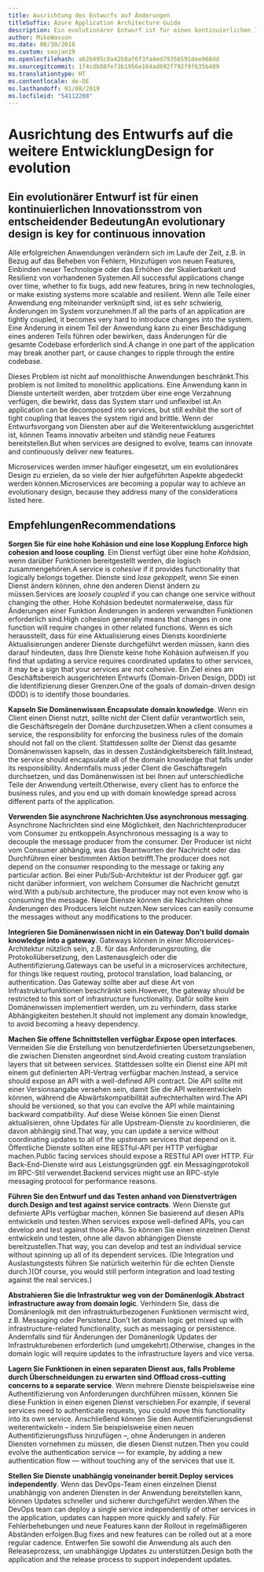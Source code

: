 ```yaml
---
title: Ausrichtung des Entwurfs auf Änderungen
titleSuffix: Azure Application Architecture Guide
description: Ein evolutionärer Entwurf ist für einen kontinuierlichen Innovationsstrom von entscheidender Bedeutung.
author: MikeWasson
ms.date: 08/30/2018
ms.custom: seojan19
ms.openlocfilehash: a62b495c8a42b8af6f3fa4ed79356591dee968dd
ms.sourcegitcommit: 1f4cdb08fe73b1956e164ad692f792f9f635b409
ms.translationtype: HT
ms.contentlocale: de-DE
ms.lasthandoff: 01/08/2019
ms.locfileid: "54112208"
---
```

# <a name="design-for-evolution"></a><span data-ttu-id="93c10-103">Ausrichtung des Entwurfs auf die weitere Entwicklung</span><span class="sxs-lookup"><span data-stu-id="93c10-103">Design for evolution</span></span>

## <a name="an-evolutionary-design-is-key-for-continuous-innovation"></a><span data-ttu-id="93c10-104">Ein evolutionärer Entwurf ist für einen kontinuierlichen Innovationsstrom von entscheidender Bedeutung</span><span class="sxs-lookup"><span data-stu-id="93c10-104">An evolutionary design is key for continuous innovation</span></span>

<span data-ttu-id="93c10-105">Alle erfolgreichen Anwendungen verändern sich im Laufe der Zeit, z.B. in Bezug auf das Beheben von Fehlern, Hinzufügen von neuen Features, Einbinden neuer Technologie oder das Erhöhen der Skalierbarkeit und Resilienz von vorhandenen Systemen.</span><span class="sxs-lookup"><span data-stu-id="93c10-105">All successful applications change over time, whether to fix bugs, add new features, bring in new technologies, or make existing systems more scalable and resilient.</span></span> <span data-ttu-id="93c10-106">Wenn alle Teile einer Anwendung eng miteinander verknüpft sind, ist es sehr schwierig, Änderungen im System vorzunehmen.</span><span class="sxs-lookup"><span data-stu-id="93c10-106">If all the parts of an application are tightly coupled, it becomes very hard to introduce changes into the system.</span></span> <span data-ttu-id="93c10-107">Eine Änderung in einem Teil der Anwendung kann zu einer Beschädigung eines anderen Teils führen oder bewirken, dass Änderungen für die gesamte Codebase erforderlich sind.</span><span class="sxs-lookup"><span data-stu-id="93c10-107">A change in one part of the application may break another part, or cause changes to ripple through the entire codebase.</span></span>

<span data-ttu-id="93c10-108">Dieses Problem ist nicht auf monolithische Anwendungen beschränkt.</span><span class="sxs-lookup"><span data-stu-id="93c10-108">This problem is not limited to monolithic applications.</span></span> <span data-ttu-id="93c10-109">Eine Anwendung kann in Dienste unterteilt werden, aber trotzdem über eine enge Verzahnung verfügen, die bewirkt, dass das System starr und unflexibel ist.</span><span class="sxs-lookup"><span data-stu-id="93c10-109">An application can be decomposed into services, but still exhibit the sort of tight coupling that leaves the system rigid and brittle.</span></span> <span data-ttu-id="93c10-110">Wenn der Entwurfsvorgang von Diensten aber auf die Weiterentwicklung ausgerichtet ist, können Teams innovativ arbeiten und ständig neue Features bereitstellen.</span><span class="sxs-lookup"><span data-stu-id="93c10-110">But when services are designed to evolve, teams can innovate and continuously deliver new features.</span></span>

<span data-ttu-id="93c10-111">Microservices werden immer häufiger eingesetzt, um ein evolutionäres Design zu erzielen, da so viele der hier aufgeführten Aspekte abgedeckt werden können.</span><span class="sxs-lookup"><span data-stu-id="93c10-111">Microservices are becoming a popular way to achieve an evolutionary design, because they address many of the considerations listed here.</span></span>

## <a name="recommendations"></a><span data-ttu-id="93c10-112">Empfehlungen</span><span class="sxs-lookup"><span data-stu-id="93c10-112">Recommendations</span></span>

<span data-ttu-id="93c10-113">**Sorgen Sie für eine hohe Kohäsion und eine lose Kopplung**.</span><span class="sxs-lookup"><span data-stu-id="93c10-113">**Enforce high cohesion and loose coupling**.</span></span> <span data-ttu-id="93c10-114">Ein Dienst verfügt über eine hohe *Kohäsion*, wenn darüber Funktionen bereitgestellt werden, die logisch zusammengehören.</span><span class="sxs-lookup"><span data-stu-id="93c10-114">A service is *cohesive* if it provides functionality that logically belongs together.</span></span> <span data-ttu-id="93c10-115">Dienste sind *lose gekoppelt*, wenn Sie einen Dienst ändern können, ohne den anderen Dienst ändern zu müssen.</span><span class="sxs-lookup"><span data-stu-id="93c10-115">Services are *loosely coupled* if you can change one service without changing the other.</span></span> <span data-ttu-id="93c10-116">Hohe Kohäsion bedeutet normalerweise, dass für Änderungen einer Funktion Änderungen in anderen verwandten Funktionen erforderlich sind.</span><span class="sxs-lookup"><span data-stu-id="93c10-116">High cohesion generally means that changes in one function will require changes in other related functions.</span></span> <span data-ttu-id="93c10-117">Wenn es sich herausstellt, dass für eine Aktualisierung eines Diensts koordinierte Aktualisierungen anderer Dienste durchgeführt werden müssen, kann dies darauf hindeuten, dass Ihre Dienste keine hohe Kohäsion aufweisen.</span><span class="sxs-lookup"><span data-stu-id="93c10-117">If you find that updating a service requires coordinated updates to other services, it may be a sign that your services are not cohesive.</span></span> <span data-ttu-id="93c10-118">Ein Ziel eines am Geschäftsbereich ausgerichteten Entwurfs (Domain-Driven Design, DDD) ist die Identifizierung dieser Grenzen.</span><span class="sxs-lookup"><span data-stu-id="93c10-118">One of the goals of domain-driven design (DDD) is to identify those boundaries.</span></span>

<span data-ttu-id="93c10-119">**Kapseln Sie Domänenwissen**.</span><span class="sxs-lookup"><span data-stu-id="93c10-119">**Encapsulate domain knowledge**.</span></span> <span data-ttu-id="93c10-120">Wenn ein Client einen Dienst nutzt, sollte nicht der Client dafür verantwortlich sein, die Geschäftsregeln der Domäne durchzusetzen.</span><span class="sxs-lookup"><span data-stu-id="93c10-120">When a client consumes a service, the responsibility for enforcing the business rules of the domain should not fall on the client.</span></span> <span data-ttu-id="93c10-121">Stattdessen sollte der Dienst das gesamte Domänenwissen kapseln, das in dessen Zuständigkeitsbereich fällt.</span><span class="sxs-lookup"><span data-stu-id="93c10-121">Instead, the service should encapsulate all of the domain knowledge that falls under its responsibility.</span></span> <span data-ttu-id="93c10-122">Andernfalls muss jeder Client die Geschäftsregeln durchsetzen, und das Domänenwissen ist bei Ihnen auf unterschiedliche Teile der Anwendung verteilt.</span><span class="sxs-lookup"><span data-stu-id="93c10-122">Otherwise, every client has to enforce the business rules, and you end up with domain knowledge spread across different parts of the application.</span></span>

<span data-ttu-id="93c10-123">**Verwenden Sie asynchrone Nachrichten**.</span><span class="sxs-lookup"><span data-stu-id="93c10-123">**Use asynchronous messaging**.</span></span> <span data-ttu-id="93c10-124">Asynchrone Nachrichten sind eine Möglichkeit, den Nachrichtenproducer vom Consumer zu entkoppeln.</span><span class="sxs-lookup"><span data-stu-id="93c10-124">Asynchronous messaging is a way to decouple the message producer from the consumer.</span></span> <span data-ttu-id="93c10-125">Der Producer ist nicht vom Consumer abhängig, was das Beantworten der Nachricht oder das Durchführen einer bestimmten Aktion betrifft.</span><span class="sxs-lookup"><span data-stu-id="93c10-125">The producer does not depend on the consumer responding to the message or taking any particular action.</span></span> <span data-ttu-id="93c10-126">Bei einer Pub/Sub-Architektur ist der Producer ggf. gar nicht darüber informiert, von welchem Consumer die Nachricht genutzt wird.</span><span class="sxs-lookup"><span data-stu-id="93c10-126">With a pub/sub architecture, the producer may not even know who is consuming the message.</span></span> <span data-ttu-id="93c10-127">Neue Dienste können die Nachrichten ohne Änderungen des Producers leicht nutzen.</span><span class="sxs-lookup"><span data-stu-id="93c10-127">New services can easily consume the messages without any modifications to the producer.</span></span>

<span data-ttu-id="93c10-128">**Integrieren Sie Domänenwissen nicht in ein Gateway**.</span><span class="sxs-lookup"><span data-stu-id="93c10-128">**Don't build domain knowledge into a gateway**.</span></span> <span data-ttu-id="93c10-129">Gateways können in einer Microservices-Architektur nützlich sein, z.B. für das Anforderungsrouting, die Protokollübersetzung, den Lastenausgleich oder die Authentifizierung.</span><span class="sxs-lookup"><span data-stu-id="93c10-129">Gateways can be useful in a microservices architecture, for things like request routing, protocol translation, load balancing, or authentication.</span></span> <span data-ttu-id="93c10-130">Das Gateway sollte aber auf diese Art von Infrastrukturfunktionen beschränkt sein.</span><span class="sxs-lookup"><span data-stu-id="93c10-130">However, the gateway should be restricted to this sort of infrastructure functionality.</span></span> <span data-ttu-id="93c10-131">Dafür sollte kein Domänenwissen implementiert werden, um zu verhindern, dass starke Abhängigkeiten bestehen.</span><span class="sxs-lookup"><span data-stu-id="93c10-131">It should not implement any domain knowledge, to avoid becoming a heavy dependency.</span></span>

<span data-ttu-id="93c10-132">**Machen Sie offene Schnittstellen verfügbar**.</span><span class="sxs-lookup"><span data-stu-id="93c10-132">**Expose open interfaces**.</span></span> <span data-ttu-id="93c10-133">Vermeiden Sie die Erstellung von benutzerdefinierten Übersetzungsebenen, die zwischen Diensten angeordnet sind.</span><span class="sxs-lookup"><span data-stu-id="93c10-133">Avoid creating custom translation layers that sit between services.</span></span> <span data-ttu-id="93c10-134">Stattdessen sollte ein Dienst eine API mit einem gut definierten API-Vertrag verfügbar machen.</span><span class="sxs-lookup"><span data-stu-id="93c10-134">Instead, a service should expose an API with a well-defined API contract.</span></span> <span data-ttu-id="93c10-135">Die API sollte mit einer Versionsangabe versehen sein, damit Sie die API weiterentwickeln können, während die Abwärtskompatibilität aufrechterhalten wird.</span><span class="sxs-lookup"><span data-stu-id="93c10-135">The API should be versioned, so that you can evolve the API while maintaining backward compatibility.</span></span> <span data-ttu-id="93c10-136">Auf diese Weise können Sie einen Dienst aktualisieren, ohne Updates für alle Upstream-Dienste zu koordinieren, die davon abhängig sind.</span><span class="sxs-lookup"><span data-stu-id="93c10-136">That way, you can update a service without coordinating updates to all of the upstream services that depend on it.</span></span> <span data-ttu-id="93c10-137">Öffentliche Dienste sollten eine RESTful-API per HTTP verfügbar machen.</span><span class="sxs-lookup"><span data-stu-id="93c10-137">Public facing services should expose a RESTful API over HTTP.</span></span> <span data-ttu-id="93c10-138">Für Back-End-Dienste wird aus Leistungsgründen ggf. ein Messagingprotokoll im RPC-Stil verwendet.</span><span class="sxs-lookup"><span data-stu-id="93c10-138">Backend services might use an RPC-style messaging protocol for performance reasons.</span></span>

<span data-ttu-id="93c10-139">**Führen Sie den Entwurf und das Testen anhand von Dienstverträgen durch**.</span><span class="sxs-lookup"><span data-stu-id="93c10-139">**Design and test against service contracts**.</span></span> <span data-ttu-id="93c10-140">Wenn Dienste gut definierte APIs verfügbar machen, können Sie basierend auf diesen APIs entwickeln und testen.</span><span class="sxs-lookup"><span data-stu-id="93c10-140">When services expose well-defined APIs, you can develop and test against those APIs.</span></span> <span data-ttu-id="93c10-141">So können Sie einen einzelnen Dienst entwickeln und testen, ohne alle davon abhängigen Dienste bereitzustellen.</span><span class="sxs-lookup"><span data-stu-id="93c10-141">That way, you can develop and test an individual service without spinning up all of its dependent services.</span></span> <span data-ttu-id="93c10-142">(Die Integration und Auslastungstests führen Sie natürlich weiterhin für die echten Dienste durch.)</span><span class="sxs-lookup"><span data-stu-id="93c10-142">(Of course, you would still perform integration and load testing against the real services.)</span></span>

<span data-ttu-id="93c10-143">**Abstrahieren Sie die Infrastruktur weg von der Domänenlogik**.</span><span class="sxs-lookup"><span data-stu-id="93c10-143">**Abstract infrastructure away from domain logic**.</span></span> <span data-ttu-id="93c10-144">Verhindern Sie, dass die Domänenlogik mit den infrastrukturbezogenen Funktionen vermischt wird, z.B. Messaging oder Persistenz.</span><span class="sxs-lookup"><span data-stu-id="93c10-144">Don't let domain logic get mixed up with infrastructure-related functionality, such as messaging or persistence.</span></span> <span data-ttu-id="93c10-145">Andernfalls sind für Änderungen der Domänenlogik Updates der Infrastrukturebenen erforderlich (und umgekehrt).</span><span class="sxs-lookup"><span data-stu-id="93c10-145">Otherwise, changes in the domain logic will require updates to the infrastructure layers and vice versa.</span></span>

<span data-ttu-id="93c10-146">**Lagern Sie Funktionen in einen separaten Dienst aus, falls Probleme durch Überschneidungen zu erwarten sind**.</span><span class="sxs-lookup"><span data-stu-id="93c10-146">**Offload cross-cutting concerns to a separate service**.</span></span> <span data-ttu-id="93c10-147">Wenn mehrere Dienste beispielsweise eine Authentifizierung von Anforderungen durchführen müssen, können Sie diese Funktion in einen eigenen Dienst verschieben.</span><span class="sxs-lookup"><span data-stu-id="93c10-147">For example, if several services need to authenticate requests, you could move this functionality into its own service.</span></span> <span data-ttu-id="93c10-148">Anschließend können Sie den Authentifizierungsdienst weiterentwickeln – indem Sie beispielsweise einen neuen Authentifizierungsfluss hinzufügen –, ohne Änderungen in anderen Diensten vornehmen zu müssen, die diesen Dienst nutzen.</span><span class="sxs-lookup"><span data-stu-id="93c10-148">Then you could evolve the authentication service &mdash; for example, by adding a new authentication flow &mdash; without touching any of the services that use it.</span></span>

<span data-ttu-id="93c10-149">**Stellen Sie Dienste unabhängig voneinander bereit**.</span><span class="sxs-lookup"><span data-stu-id="93c10-149">**Deploy services independently**.</span></span> <span data-ttu-id="93c10-150">Wenn das DevOps-Team einen einzelnen Dienst unabhängig von anderen Diensten in der Anwendung bereitstellen kann, können Updates schneller und sicherer durchgeführt werden.</span><span class="sxs-lookup"><span data-stu-id="93c10-150">When the DevOps team can deploy a single service independently of other services in the application, updates can happen more quickly and safely.</span></span> <span data-ttu-id="93c10-151">Für Fehlerbehebungen und neue Features kann der Rollout in regelmäßigeren Abständen erfolgen.</span><span class="sxs-lookup"><span data-stu-id="93c10-151">Bug fixes and new features can be rolled out at a more regular cadence.</span></span> <span data-ttu-id="93c10-152">Entwerfen Sie sowohl die Anwendung als auch den Releaseprozess, um unabhängige Updates zu unterstützen.</span><span class="sxs-lookup"><span data-stu-id="93c10-152">Design both the application and the release process to support independent updates.</span></span>
